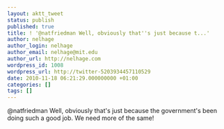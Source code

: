 ```yaml
---
layout: aktt_tweet
status: publish
published: true
title: ! '@natfriedman Well, obviously that''s just because t...'
author: nelhage
author_login: nelhage
author_email: nelhage@mit.edu
author_url: http://nelhage.com
wordpress_id: 1008
wordpress_url: http://twitter-5203934457110529
date: 2010-11-18 06:21:29.000000000 +01:00
categories: []
tags: []
---
```

@natfriedman Well, obviously that's just because the government's been doing such a good job. We need more of the same!

